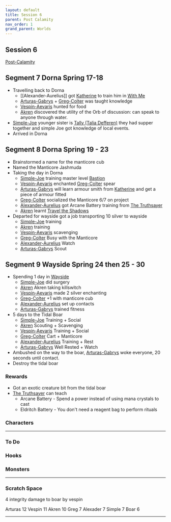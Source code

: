 ```yaml
---
layout: default
title: Session 6
parent: Post Calamity
nav_order: 1
grand_parent: Worlds
---
```

## Session 6
[Post-Calamity](Post-Calamity)

## Segment 7 Dorna Spring 17-18
* Travelling back to Dorna
	* [[Alexander-Aurelius]] got [Katherine](Dorna#Katherine) to train him in [With Me](../../Leader#With%20Me)
	* [Arturas-Gabrys](Arturas-Gabrys) + [Greg-Colter](Greg-Colter) was taught knowledge
	* [Vespin-Aevaris](Vespin-Aevaris) hunted for food
	* [Akren](Akren) discovered the utility of the Orb of discussion: can speak to anyone through water.
* [Simple-Joe](Simple-Joe) younger sister is [Tally (Talia Defferen)](Argent-Hold#Tally%20(Talia%20Defferen)) they had supper together and simple Joe got knowledge of local events.
* Arrived in Dorna

## Segment 8 Dorna Spring 19 - 23
* Brainstormed a name for the manticore cub
* Named the Manticore Jashmuda
* Taking the day in Dorna
	* [Simple-Joe](Simple-Joe) training master level [Bastion](../../Bastion)
	* [Vespin-Aevaris](Vespin-Aevaris) enchanted [Greg-Colter](Greg-Colter) spear
	* [Arturas-Gabrys](Arturas-Gabrys) will learn armour smith from [Katherine](Dorna#Katherine) and get a piece of armour fitted
	* [Greg-Colter](Greg-Colter) socialized the Manticore 6/7 on project
	* [Alexander-Aurelius](Alexander-Aurelius) got Arcane Battery training from [The Truthsayer](Dorna#The%20Truthsayer)
	* [Akren](Akren) learnt [Travel the Shadows](../../Hunter#Travel%20the%20Shadows)
* Departed for wayside got a job transporting 10 silver to wayside
	* [Simple-Joe](Simple-Joe) training
	* [Akren](Akren) training
	* [Vespin-Aevaris](Vespin-Aevaris) scavenging
	* [Greg-Colter](Greg-Colter) Busy with the Manticore
	* [Alexander-Aurelius](Alexander-Aurelius) Watch
	* [Arturas-Gabrys](Arturas-Gabrys) Scout

## Segment 9 Wayside Spring 24 then 25 - 30
* Spending 1 day in [Wayside](Wayside)
	* [Simple-Joe](Simple-Joe) did surgery
	* [Akren](Akren) Akren taking killswitch
	* [Vespin-Aevaris](Vespin-Aevaris) made 2 silver enchanting
	* [Greg-Colter](Greg-Colter) +1 with manticore cub
	* [Alexander-Aurelius](Alexander-Aurelius) set up contacts
	* [Arturas-Gabrys](Arturas-Gabrys) trained fitness
* 5 days to the Tidal Boar
	* [Simple-Joe](Simple-Joe) Training + Social
	* [Akren](Akren) Scouting + Scavenging
	* [Vespin-Aevaris](Vespin-Aevaris) Training + Social
	* [Greg-Colter](Greg-Colter) Cart + Manticore
	* [Alexander-Aurelius](Alexander-Aurelius) Training + Rest
	* [Arturas-Gabrys](Arturas-Gabrys) Well Rested + Watch
* Ambushed on the way to the boar, [Arturas-Gabrys](Arturas-Gabrys) woke everyone, 20 seconds until contact.
* Destroy the tidal boar




### Rewards
* Got an exotic creature bit from the tidal boar
* [The Truthsayer](Dorna#The%20Truthsayer) can teach
	* Arcane Battery - Spend a power instead of using mana crystals to cast
	* Eldritch Battery - You don't need a reagent bag to perform rituals

### Characters
 ---

### To Do

### Hooks


### Monsters




---

### Scratch Space

4 integrity damage to boar by vespin

Arturas 12
Vespin 11
Akren 10
Greg 7
Alexader 7
Simple 7
Boar 6







---